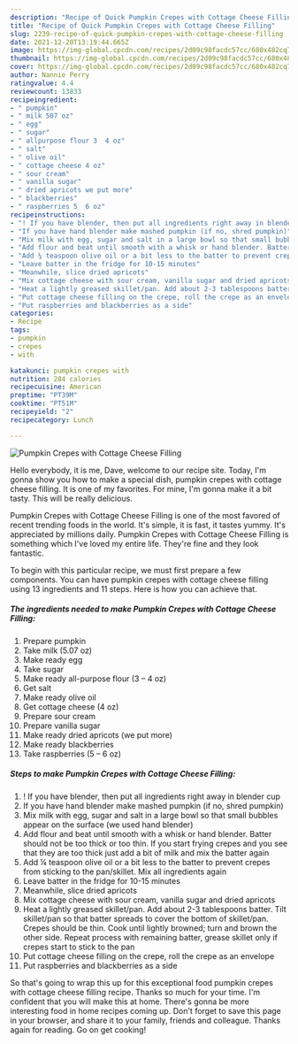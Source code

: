 ```yaml
---
description: "Recipe of Quick Pumpkin Crepes with Cottage Cheese Filling"
title: "Recipe of Quick Pumpkin Crepes with Cottage Cheese Filling"
slug: 2239-recipe-of-quick-pumpkin-crepes-with-cottage-cheese-filling
date: 2021-12-20T13:19:44.665Z
image: https://img-global.cpcdn.com/recipes/2d09c98facdc57cc/680x482cq70/pumpkin-crepes-with-cottage-cheese-filling-recipe-main-photo.jpg
thumbnail: https://img-global.cpcdn.com/recipes/2d09c98facdc57cc/680x482cq70/pumpkin-crepes-with-cottage-cheese-filling-recipe-main-photo.jpg
cover: https://img-global.cpcdn.com/recipes/2d09c98facdc57cc/680x482cq70/pumpkin-crepes-with-cottage-cheese-filling-recipe-main-photo.jpg
author: Nannie Perry
ratingvalue: 4.4
reviewcount: 13833
recipeingredient:
- " pumpkin"
- " milk 507 oz"
- " egg"
- " sugar"
- " allpurpose flour 3  4 oz"
- " salt"
- " olive oil"
- " cottage cheese 4 oz"
- " sour cream"
- " vanilla sugar"
- " dried apricots we put more"
- " blackberries"
- " raspberries 5  6 oz"
recipeinstructions:
- "! If you have blender, then put all ingredients right away in blender cup"
- "If you have hand blender make mashed pumpkin (if no, shred pumpkin)"
- "Mix milk with egg, sugar and salt in a large bowl so that small bubbles appear on the surface (we used hand blender)"
- "Add flour and beat until smooth with a whisk or hand blender. Batter should not be too thick or too thin. If you start frying crepes and you see that they are too thick just add a bit of milk and mix the batter again"
- "Add ¼ teaspoon olive oil or a bit less to the batter to prevent crepes from sticking to the pan/skillet. Mix all ingredients again"
- "Leave batter in the fridge for 10-15 minutes"
- "Meanwhile, slice dried apricots"
- "Mix cottage cheese with sour cream, vanilla sugar and dried apricots"
- "Heat a lightly greased skillet/pan. Add about 2-3 tablespoons batter. Tilt skillet/pan so that batter spreads to cover the bottom of skillet/pan. Crepes should be thin. Cook until lightly browned; turn and brown the other side. Repeat process with remaining batter, grease skillet only if crepes start to stick to the pan"
- "Put cottage cheese filling on the crepe, roll the crepe as an envelope"
- "Put raspberries and blackberries as a side"
categories:
- Recipe
tags:
- pumpkin
- crepes
- with

katakunci: pumpkin crepes with 
nutrition: 284 calories
recipecuisine: American
preptime: "PT39M"
cooktime: "PT51M"
recipeyield: "2"
recipecategory: Lunch

---
```



![Pumpkin Crepes with Cottage Cheese Filling](https://img-global.cpcdn.com/recipes/2d09c98facdc57cc/680x482cq70/pumpkin-crepes-with-cottage-cheese-filling-recipe-main-photo.jpg)

Hello everybody, it is me, Dave, welcome to our recipe site. Today, I'm gonna show you how to make a special dish, pumpkin crepes with cottage cheese filling. It is one of my favorites. For mine, I'm gonna make it a bit tasty. This will be really delicious.

Pumpkin Crepes with Cottage Cheese Filling is one of the most favored of recent trending foods in the world. It's simple, it is fast, it tastes yummy. It's appreciated by millions daily. Pumpkin Crepes with Cottage Cheese Filling is something which I've loved my entire life. They're fine and they look fantastic.




To begin with this particular recipe, we must first prepare a few components. You can have pumpkin crepes with cottage cheese filling using 13 ingredients and 11 steps. Here is how you can achieve that.

<!--inarticleads1-->

##### The ingredients needed to make Pumpkin Crepes with Cottage Cheese Filling:

1. Prepare  pumpkin
1. Take  milk (5.07 oz)
1. Make ready  egg
1. Take  sugar
1. Make ready  all-purpose flour (3 – 4 oz)
1. Get  salt
1. Make ready  olive oil
1. Get  cottage cheese (4 oz)
1. Prepare  sour cream
1. Prepare  vanilla sugar
1. Make ready  dried apricots (we put more)
1. Make ready  blackberries
1. Take  raspberries (5 – 6 oz)




<!--inarticleads2-->

##### Steps to make Pumpkin Crepes with Cottage Cheese Filling:

1. ! If you have blender, then put all ingredients right away in blender cup
1. If you have hand blender make mashed pumpkin (if no, shred pumpkin)
1. Mix milk with egg, sugar and salt in a large bowl so that small bubbles appear on the surface (we used hand blender)
1. Add flour and beat until smooth with a whisk or hand blender. Batter should not be too thick or too thin. If you start frying crepes and you see that they are too thick just add a bit of milk and mix the batter again
1. Add ¼ teaspoon olive oil or a bit less to the batter to prevent crepes from sticking to the pan/skillet. Mix all ingredients again
1. Leave batter in the fridge for 10-15 minutes
1. Meanwhile, slice dried apricots
1. Mix cottage cheese with sour cream, vanilla sugar and dried apricots
1. Heat a lightly greased skillet/pan. Add about 2-3 tablespoons batter. Tilt skillet/pan so that batter spreads to cover the bottom of skillet/pan. Crepes should be thin. Cook until lightly browned; turn and brown the other side. Repeat process with remaining batter, grease skillet only if crepes start to stick to the pan
1. Put cottage cheese filling on the crepe, roll the crepe as an envelope
1. Put raspberries and blackberries as a side




So that's going to wrap this up for this exceptional food pumpkin crepes with cottage cheese filling recipe. Thanks so much for your time. I'm confident that you will make this at home. There's gonna be more interesting food in home recipes coming up. Don't forget to save this page in your browser, and share it to your family, friends and colleague. Thanks again for reading. Go on get cooking!
